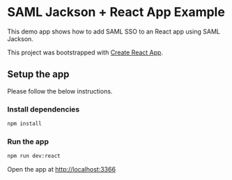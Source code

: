 # SAML Jackson + React App Example

This demo app shows how to add SAML SSO to an React app using SAML Jackson.

This project was bootstrapped with [Create React App](https://github.com/facebook/create-react-app).

## Setup the app

Please follow the below instructions.

### Install dependencies

```bash
npm install
```

### Run the app

```bash
npm run dev:react
```

Open the app at [http://localhost:3366](http://localhost:3366)
